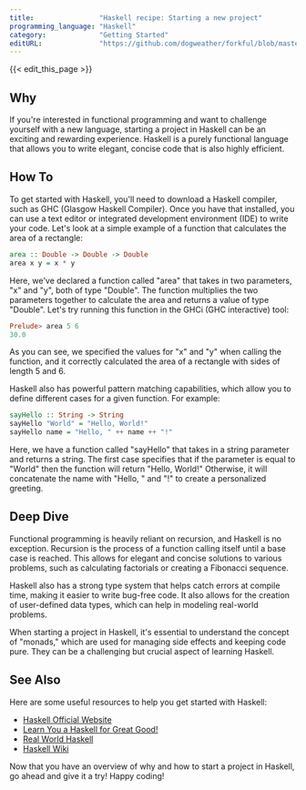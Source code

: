 ```yaml
---
title:                "Haskell recipe: Starting a new project"
programming_language: "Haskell"
category:             "Getting Started"
editURL:              "https://github.com/dogweather/forkful/blob/master/content/en/haskell/starting-a-new-project.md"
---
```


{{< edit_this_page >}}

## Why

If you're interested in functional programming and want to challenge yourself with a new language, starting a project in Haskell can be an exciting and rewarding experience. Haskell is a purely functional language that allows you to write elegant, concise code that is also highly efficient.

## How To

To get started with Haskell, you'll need to download a Haskell compiler, such as GHC (Glasgow Haskell Compiler). Once you have that installed, you can use a text editor or integrated development environment (IDE) to write your code. Let's look at a simple example of a function that calculates the area of a rectangle:

```Haskell
area :: Double -> Double -> Double
area x y = x * y
```

Here, we've declared a function called "area" that takes in two parameters, "x" and "y", both of type "Double". The function multiplies the two parameters together to calculate the area and returns a value of type "Double". Let's try running this function in the GHCi (GHC interactive) tool:

```Haskell
Prelude> area 5 6
30.0
```

As you can see, we specified the values for "x" and "y" when calling the function, and it correctly calculated the area of a rectangle with sides of length 5 and 6.

Haskell also has powerful pattern matching capabilities, which allow you to define different cases for a given function. For example:

```Haskell
sayHello :: String -> String
sayHello "World" = "Hello, World!"
sayHello name = "Hello, " ++ name ++ "!"
```

Here, we have a function called "sayHello" that takes in a string parameter and returns a string. The first case specifies that if the parameter is equal to "World" then the function will return "Hello, World!" Otherwise, it will concatenate the name with "Hello, " and "!" to create a personalized greeting.

## Deep Dive

Functional programming is heavily reliant on recursion, and Haskell is no exception. Recursion is the process of a function calling itself until a base case is reached. This allows for elegant and concise solutions to various problems, such as calculating factorials or creating a Fibonacci sequence.

Haskell also has a strong type system that helps catch errors at compile time, making it easier to write bug-free code. It also allows for the creation of user-defined data types, which can help in modeling real-world problems.

When starting a project in Haskell, it's essential to understand the concept of "monads," which are used for managing side effects and keeping code pure. They can be a challenging but crucial aspect of learning Haskell.

## See Also

Here are some useful resources to help you get started with Haskell:

- [Haskell Official Website](https://www.haskell.org/)
- [Learn You a Haskell for Great Good!](http://learnyouahaskell.com/)
- [Real World Haskell](http://book.realworldhaskell.org/)
- [Haskell Wiki](https://wiki.haskell.org/)

Now that you have an overview of why and how to start a project in Haskell, go ahead and give it a try! Happy coding!
